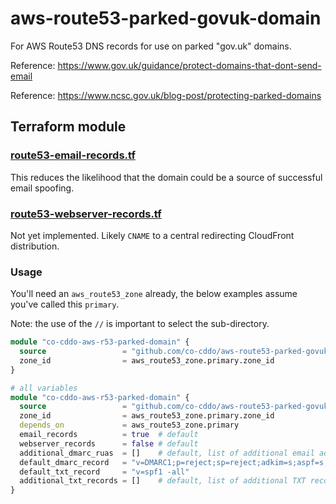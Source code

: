 # aws-route53-parked-govuk-domain

For AWS Route53 DNS records for use on parked "gov.uk" domains.

Reference: <https://www.gov.uk/guidance/protect-domains-that-dont-send-email>

Reference: <https://www.ncsc.gov.uk/blog-post/protecting-parked-domains>

## Terraform module

### [route53-email-records.tf](terraform/route53-email-records.tf)

This reduces the likelihood that the domain could be a source
of successful email spoofing.

### [route53-webserver-records.tf](terraform/route53-webserver-records.tf)

Not yet implemented. Likely `CNAME` to a central redirecting CloudFront
distribution.

### Usage

You'll need an `aws_route53_zone` already, the below examples assume you've
called this `primary`.

Note: the use of the `//` is important to select the sub-directory.

``` terraform
module "co-cddo-aws-r53-parked-domain" {
  source                 = "github.com/co-cddo/aws-route53-parked-govuk-domain//terraform?ref=829478ba8ed41863d7e5f526475de3e09171da4d"
  zone_id                = aws_route53_zone.primary.zone_id
}

# all variables
module "co-cddo-aws-r53-parked-domain" {
  source                 = "github.com/co-cddo/aws-route53-parked-govuk-domain//terraform?ref=829478ba8ed41863d7e5f526475de3e09171da4d"
  zone_id                = aws_route53_zone.primary.zone_id
  depends_on             = aws_route53_zone.primary
  email_records          = true  # default
  webserver_records      = false # default
  additional_dmarc_ruas  = []    # default, list of additional email addresses
  default_dmarc_record   = "v=DMARC1;p=reject;sp=reject;adkim=s;aspf=s;fo=1;rua=mailto:dmarc-rua@dmarc.service.gov.uk"
  default_txt_record     = "v=spf1 -all"
  additional_txt_records = []    # default, list of additional TXT records for the root
}
```
